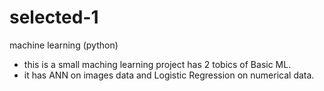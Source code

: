 # selected-1
machine learning (python)
- this is a small maching learning project has 2 tobics of Basic ML.
- it has ANN on images data and Logistic Regression on numerical data. 
